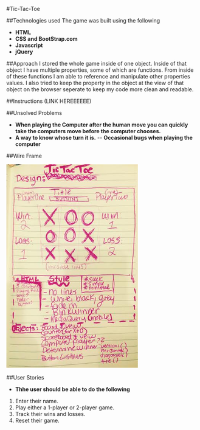 #Tic-Tac-Toe

##Technologies used
The game was built using the following
- **HTML**
- **CSS and BootStrap.com**
- **Javascript**
- **jQuery**



##Approach
I stored the whole game inside of one object. Inside of that object I have multiple properties, some of which are functions. From inside of these functions I am able to reference and manipulate other properties values.
I also tried to keep the property in the object at the view of that object on the browser seperate to keep my code more clean and readable.

##Instructions
(LINK HEREEEEEE)

##Unsolved Problems
- **When playing the Computer after the human move you can quickly take the computers move before the computer chooses.**
- **A way to know whose turn it is.**
-- **Occasional bugs when playing the computer**

##Wire Frame

![](wire-frame.jpg)

##User Stories
- **Thhe user should be able to do the following**
1. Enter their name.
2. Play either a 1-player or 2-player game.
3. Track their wins and losses.
4. Reset their game.
